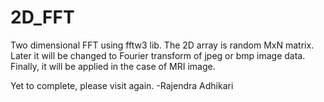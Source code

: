 # 2D_FFT
Two dimensional FFT using fftw3 lib. The 2D array is random MxN matrix. Later it will be changed to Fourier transform of jpeg or bmp image data.
Finally, it will be applied in the case of MRI image.

Yet to complete, please visit again.
-Rajendra Adhikari
